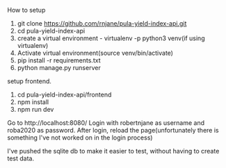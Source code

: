 How to setup

1. git clone https://github.com/rnjane/pula-yield-index-api.git
2. cd pula-yield-index-api
3. create a virtual environment - virtualenv -p python3 venv(if using virtualenv)
4. Activate virtual environment(source venv/bin/activate)
5. pip install -r requirements.txt
6. python manage.py runserver

setup frontend.
1. cd pula-yield-index-api/frontend
2. npm install
3. npm run dev

Go to http://localhost:8080/
Login with robertnjane as username and roba2020 as password. After login, reload the page(unfortunately there is something I've not worked on in the login process)

I've pushed the sqlite db to make it easier to test, without having to create test data.